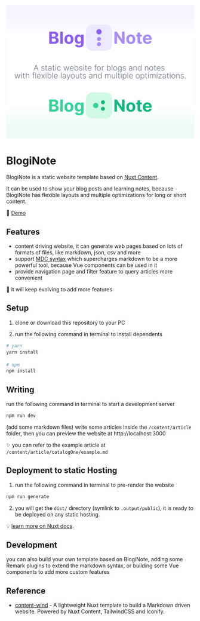 [![BlogiNote](./public/cover.jpg)](https://github.com/Benbinbin/BlogiNote)

# BlogiNote

BlogiNote is a static website template based on [Nuxt Content](https://content.nuxtjs.org).

It can be used to show your blog posts and learning notes, because BlogiNote has flexible layouts and multiple optimizations for long or short content.

:link: [Demo](http://bloginote.vercel.app/)


## Features

- content driving website, it can generate web pages based on lots of formats of files, like markdown, json, csv and more
- support [MDC syntax](https://content.nuxtjs.org/guide/writing/mdc) which supercharges markdown to be a more powerful tool, because Vue components can be used in it
- provide navigation page and filter feature to query articles more convenient

:muscle: it will keep evolving to add more features

## Setup

1. clone or download this repository to your PC

2. run the following command in terminal to install dependents

  ```bash
  # yarn
  yarn install

  # npm
  npm install
  ```

## Writing

run the following command in terminal to start a development server

```bash
npm run dev
```

 (add some markdown files) write some articles inside the `/content/article` folder, then you can preview the website at http://localhost:3000

:sparkles: you can refer to the example article at `/content/article/catalogOne/example.md`

## Deployment to static Hosting

1. run the following command in terminal to pre-render the website

  ```bash
  npm run generate
  ```

2. you will get the `dist/` directory (symlink to `.output/public`), it is ready to be deployed on any static hosting.

  :bulb: [learn more on Nuxt docs](https://v3.nuxtjs.org/guide/deploy/static-hosting).

## Development

you can also build your own template based on BlogiNote, adding some Remark plugins to extend the markdown syntax, or building some Vue components to add more custom features

## Reference

* [content-wind](https://github.com/Atinux/content-wind) - A lightweight Nuxt template to build a Markdown driven website. Powered by Nuxt Content, TailwindCSS and Iconify.